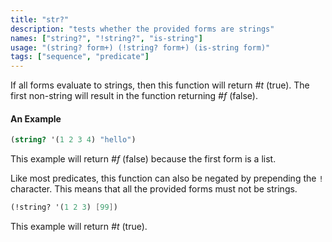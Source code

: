 ```yaml
---
title: "str?"
description: "tests whether the provided forms are strings"
names: ["string?", "!string?", "is-string"]
usage: "(string? form+) (!string? form+) (is-string form)"
tags: ["sequence", "predicate"]
---
```


If all forms evaluate to strings, then this function will return _#t_ (true). The first non-string will result in the function returning _#f_ (false).

#### An Example

```scheme
(string? '(1 2 3 4) "hello")
```

This example will return _#f_ (false) because the first form is a list.

Like most predicates, this function can also be negated by prepending the `!` character. This means that all the provided forms must not be strings.

```scheme
(!string? '(1 2 3) [99])
```

This example will return _#t_ (true).
